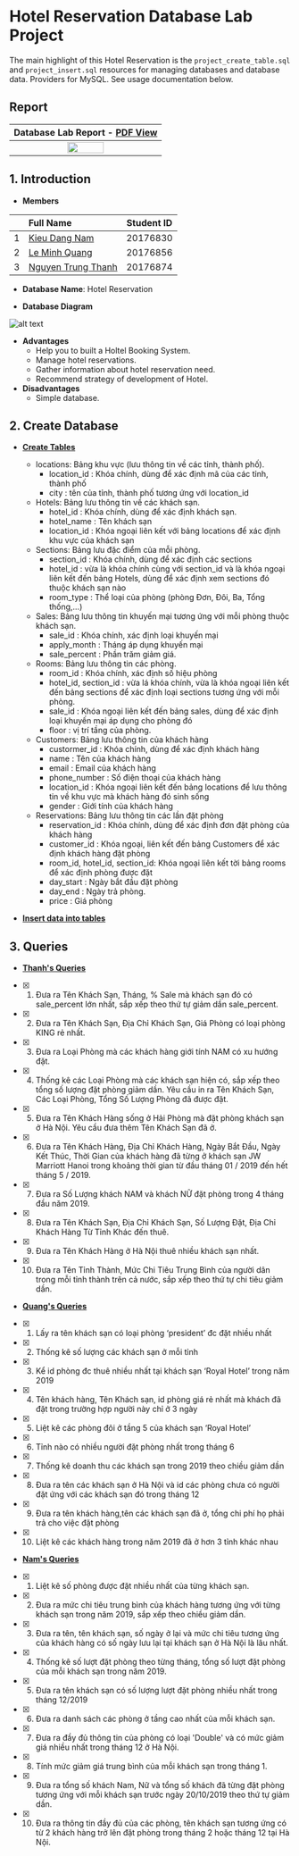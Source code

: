 # Hotel Reservation Database Lab Project

The main highlight of this Hotel Reservation is the `project_create_table.sql` and `project_insert.sql` resources for managing databases and database data. Providers for MySQL. See usage documentation below.

## Report 

 |Database Lab Report - [PDF View](https://github.com/thanhhff/hotel-database/blob/master/Report/Database%20Lab%20Report.pdf)|
|:--:|
|[<img src="Report/Cover.png" width="50%" >](https://github.com/thanhhff/hotel-database/blob/master/Report/Database%20Lab%20Report.pdf)|


## 1. Introduction 
- **Members**

| |Full Name|Student ID|
|:--:|:--|:--:|
| 1 | [Kieu Dang Nam](https://github.com/dangnam739) | 20176830 |
| 2 | [Le Minh Quang](https://github.com/lequang-hp) | 20176856 |
| 3 | [Nguyen Trung Thanh](https://github.com/thanhhff) | 20176874 |

- **Database Name**: Hotel Reservation 

- **Database Diagram** 

![alt text](Diagram/project_diagram_v3.png)

- **Advantages**
    - Help you to built a Holtel Booking System.
    - Manage hotel reservations.
    - Gather information about hotel reservation need.
    - Recommend strategy of development of Hotel.
- **Disadvantages**
    - Simple database.
## 2. Create Database
-  [**Create Tables**](https://github.com/thanhhff/hotel-database/blob/master/project_create_table.sql)
    - locations: Bảng khu vực (lưu thông tin về các tỉnh, thành phố).
        - location_id : Khóa chính, dùng để xác định mã của các tỉnh, thành phố
        - city : tên của tỉnh, thành phố tương ứng với location_id
    - Hotels: Bảng lưu thông tin về các khách sạn.
        - hotel_id : Khóa chính, dùng để xác định khách sạn.
        - hotel_name : Tên khách sạn
        - location_id : Khóa ngoại liên kết với bảng locations để xác định khu vực của khách sạn
    - Sections: Bảng lưu đặc điểm của mỗi phòng.
        - section_id : Khóa chính, dùng để xác định các sections
        - hotel_id : vừa là khóa chính cùng với section_id và là khóa ngoại liên kết đến bảng Hotels, dùng để xác định xem sections đó thuộc khách sạn nào
        - room_type : Thể loại của phòng (phòng Đơn, Đôi, Ba, Tổng thống,...)
    - Sales: Bảng lưu thông tin khuyến mại tương ứng với mỗi phòng thuộc khách sạn.
        - sale_id : Khóa chính, xác định loại khuyến mại
        - apply_month : Tháng áp dụng khuyến mại
        - sale_percent : Phần trăm giảm giá.
    - Rooms: Bảng lưu thông tin các phòng.
        - room_id : Khóa chính, xác định số hiệu phòng
        - hotel_id, section_id : vừa lá khóa chính, vừa là khóa ngoại liên kết đến bảng sections để xác định loại sections tương ứng với mỗi phòng.
        - sale_id : Khóa ngoại liên kết đến bảng sales, dùng để xác định loại khuyến mại áp dụng cho phòng đó
        - floor : vị trí tầng của phòng.
    - Customers: Bảng lưu thông tin của khách hàng
        - custormer_id : Khóa chính, dùng để xác định khách hàng
        - name : Tên của khách hàng
        - email : Email của khách hàng
        - phone_number : Số điện thoại của khách hàng
        - location_id : Khóa ngoại liên kết đến bảng locations để lưu thông tin về khu vực mà khách hàng đó sinh sống
        - gender : Giới tính của khách hàng
    - Reservations: Bảng lưu thông tin các lần đặt phòng
        - reservation_id : Khóa chính, dùng để xác định đơn đặt phòng của khách hàng
        - customer_id : Khóa ngoại, liên kết đến bảng Customers để xác định khách hàng đặt phòng
        - room_id, hotel_id, section_id: Khóa ngoại liên kết tời bảng rooms để xác định phòng được đặt
        - day_start : Ngày bắt đầu đặt phòng
        - day_end : Ngày trả phòng.
        - price : Giá phòng
  
- [**Insert data into tables**](https://github.com/thanhhff/hotel-database/blob/master/project_insert.sql)

## 3. Queries

- [**Thanh's Queries**](https://github.com/thanhhff/hotel-database/blob/master/Query/Thanh_query.sql)

- [x] 1. Đưa ra Tên Khách Sạn, Tháng, % Sale mà khách sạn đó có sale_percent lớn nhất, sắp xếp theo thứ tự giảm dần sale_percent.
- [x] 2. Đưa ra Tên Khách Sạn, Địa Chỉ Khách Sạn, Giá Phòng có loại phòng KING rẻ nhất.
- [x] 3. Đưa ra Loại Phòng mà các khách hàng giới tính NAM có xu hướng đặt.
- [x] 4. Thống kê các Loại Phòng mà các khách sạn hiện có, sắp xếp theo tổng số lượng đặt phòng giảm dần. Yêu cầu in ra Tên Khách Sạn, Các Loại Phòng, Tổng Số Lượng Phòng đã được đặt.
- [x] 5. Đưa ra Tên Khách Hàng sống ở Hải Phòng mà đặt phòng khách sạn ở Hà Nội. Yêu cầu đưa thêm Tên Khách Sạn đã ở.
- [x] 6. Đưa ra Tên Khách Hàng, Địa Chỉ Khách Hàng, Ngày Bắt Đầu, Ngày Kết Thúc, Thời Gian của khách hàng đã từng ở khách sạn JW Marriott Hanoi trong khoảng thời gian từ đầu tháng 01 / 2019 đến hết tháng 5 / 2019.
- [x] 7. Đưa ra Số Lượng khách NAM và khách NỮ đặt phòng trong 4 tháng đầu năm 2019.
- [x] 8. Đưa ra Tên Khách Sạn, Địa Chỉ Khách Sạn, Số Lượng Đặt, Địa Chỉ Khách Hàng Từ Tỉnh Khác đến thuê.
- [x] 9. Đưa ra Tên Khách Hàng ở Hà Nội thuê nhiều khách sạn nhất.
- [x] 10. Đưa ra Tên Tỉnh Thành, Mức Chi Tiêu Trung Bình của người dân trong mỗi tỉnh thành trên cả nước, sắp xếp theo thứ tự chi tiêu giảm dần.

- [**Quang's Queries**](https://github.com/thanhhff/hotel-database/blob/master/Query/Quang_query.sql)

- [x] 1.	Lấy ra tên khách sạn có loại phòng ‘president’ đc đặt nhiều nhất
- [x] 2.	Thống kê số lượng các khách sạn ở mỗi tỉnh
- [x] 3.	Kể id phòng đc thuê nhiều nhất tại khách sạn ‘Royal Hotel’ trong năm 2019
- [x] 4.	Tên khách hàng, Tên Khách sạn, id phòng giá rẻ nhất mà khách đã đặt trong trường hợp người này chỉ ở 3 ngày
- [x] 5.	Liệt kê các phòng đôi ở tầng 5 của khách sạn ‘Royal Hotel’
- [x] 6.	Tỉnh nào có nhiều người đặt phòng nhất trong tháng 6
- [x] 7.	Thống kê doanh thu các khách sạn trong 2019 theo chiều giảm dần
- [x] 8.	Đưa ra tên các khách sạn ở Hà Nội và id các phòng chưa có người đặt ứng với các khách sạn đó trong tháng 12
- [x] 9.	Đưa ra tên khách hàng,tên các khách sạn đã ở, tổng chi phí họ phải trả cho việc đặt phòng
- [x] 10.	Liệt kê các khách hàng trong năm 2019 đã ở hơn 3 tỉnh khác nhau


- [**Nam's Queries**](https://github.com/thanhhff/hotel-database/blob/master/Query/Nam_query.sql)
- [x] 1.  Liệt kê số phòng được đặt nhiều nhất của từng khách sạn.
- [x] 2.  Đưa ra mức chi tiêu trung bình của khách hàng tương ứng với từng khách sạn trong năm 2019, sắp xếp theo chiều giảm dần.
- [x] 3.  Đưa ra  tên, tên khách sạn, số ngày ở lại và mức chi tiêu tương ứng của khách hàng có số ngày lưu lại tại khách sạn ở Hà Nội là lâu nhất.
- [x] 4.  Thống kê số lượt đặt phòng theo từng tháng, tổng số lượt đặt phòng của mỗi khách sạn trong năm 2019.
- [x] 5.  Đưa ra tên khách sạn có số lượng lượt đặt phòng nhiều nhất trong tháng 12/2019
- [x] 6.  Đưa ra danh sách các phòng ở tầng cao nhất của mỗi khách sạn.
- [x] 7.  Đưa ra đầy đủ thông tin của phòng có loại 'Double' và có mức giảm giá nhiều nhất trong tháng 12 ở Hà Nội.
- [x] 8.  Tính mức giảm giá trung bình của mỗi khách sạn trong tháng 1.
- [x] 9.  Đưa ra tổng số khách Nam, Nữ và tổng số khách đã từng đặt phòng tương ứng với mỗi khách sạn trước ngày 20/10/2019 theo thứ tự giảm dần.
- [x] 10. Đưa ra thông tin đầy đủ của các phòng, tên khách sạn tương ứng có từ 2 khách hàng trở lên đặt phòng trong tháng 2 hoặc tháng 12 tại Hà Nội.
